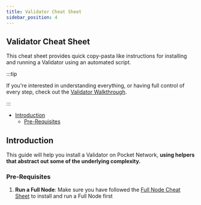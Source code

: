 ```yaml
---
title: Validator Cheat Sheet
sidebar_position: 4
---
```


## Validator Cheat Sheet <!-- omit in toc -->

<!-- TODO_MAINNET(@okdas, #754): Update this page with all the details. -->

This cheat sheet provides quick copy-pasta like instructions for installing and
running a Validator using an automated script.

:::tip

If you're interested in understanding everything, or having full control of every
step, check out the [Validator Walkthrough](../run_a_node/validator_walkthrough.md).

:::

- [Introduction](#introduction)
  - [Pre-Requisites](#pre-requisites)

## Introduction

This guide will help you install a Validator on Pocket Network,
**using helpers that abstract out some of the underlying complexity.**

### Pre-Requisites

1. **Run a Full Node**: Make sure you have followed the [Full Node Cheat Sheet](../quickstart/full_node_cheatsheet.md) to install and run a Full Node first
